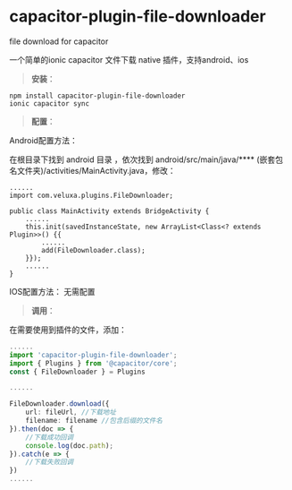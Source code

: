 # capacitor-plugin-file-downloader
file download for capacitor

一个简单的ionic capacitor 文件下载 native 插件，支持android、ios

> **安装**：
```
npm install capacitor-plugin-file-downloader
ionic capacitor sync
```

> **配置**：

Android配置方法：

在根目录下找到 android 目录 ，依次找到 android/src/main/java/**** (嵌套包名文件夹)/activities/MainActivity.java，修改：

```
......
import com.veluxa.plugins.FileDownloader;

public class MainActivity extends BridgeActivity {
    ......
    this.init(savedInstanceState, new ArrayList<Class<? extends Plugin>>() {{
        ......
        add(FileDownloader.class);
    }});
    ......
}
```

IOS配置方法：
无需配置

> **调用**：

在需要使用到插件的文件，添加：

```ts
......
import 'capacitor-plugin-file-downloader';
import { Plugins } from '@capacitor/core';
const { FileDownloader } = Plugins

......

FileDownloader.download({
    url: fileUrl, //下载地址
    filename: filename //包含后缀的文件名
}).then(doc => {
    //下载成功回调
    console.log(doc.path);
}).catch(e => {
    //下载失败回调
})
......
```